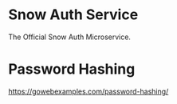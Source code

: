 # Snow Auth Service 
The Official Snow Auth Microservice.

# Password Hashing
https://gowebexamples.com/password-hashing/
